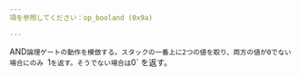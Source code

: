 ```yaml
---
項を参照してください：op_booland (0x9a)

---
```

AND`論理ゲートの動作を模倣する。スタックの一番上に2つの値を取り、両方の値が0でない場合にのみ `1` を返す。そうでない場合は `0` を返す。